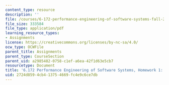 ```yaml
---
content_type: resource
description: ''
file: /courses/6-172-performance-engineering-of-software-systems-fall-2018/2724d8594cb413754669fc4e9c6ce7db_MIT6_172F18hw1.pdf
file_size: 333584
file_type: application/pdf
learning_resource_types:
- Assignments
license: https://creativecommons.org/licenses/by-nc-sa/4.0/
ocw_type: OCWFile
parent_title: Assignments
parent_type: CourseSection
parent_uid: a2985482-0758-c1ef-a6ea-42f1d63e5cb7
resourcetype: Document
title: '6.172 Performance Engineering of Software Systems, Homework 1: Getting Started'
uid: 2724d859-4cb4-1375-4669-fc4e9c6ce7db
---
```

